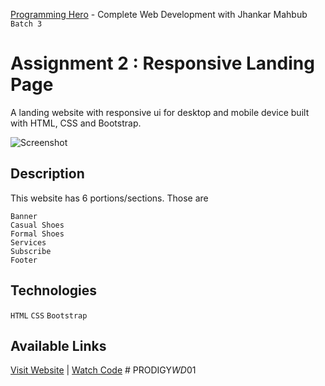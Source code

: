 [Programming Hero](https://web.programming-hero.com/) - Complete Web Development with Jhankar Mahbub `Batch 3`

# Assignment 2 : Responsive Landing Page

A landing website with responsive ui for desktop and mobile device built with HTML, CSS and Bootstrap.

![Screenshot](https://user-images.githubusercontent.com/56265819/139070190-d3e44872-d542-4f0d-bd72-bd470b4c3c23.png)

## Description

This website has 6 portions/sections. Those are
```
Banner
Casual Shoes
Formal Shoes
Services
Subscribe
Footer
```

## Technologies

`HTML` `CSS` `Bootstrap`

## Available Links

[Visit Website](https://mustaquenadim.github.io/responsive-landing-page/) | [Watch Code](https://github.com/mustaquenadim/responsive-landing-page)
#   P R O D I G Y _ W D _ 0 1  
 